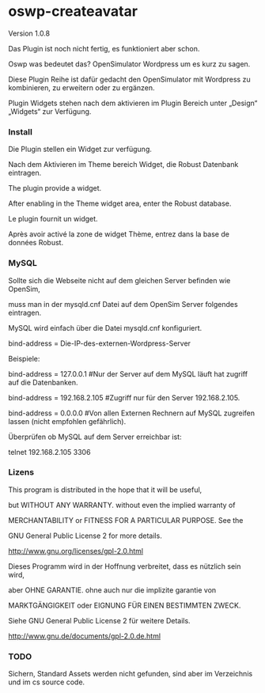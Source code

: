 # oswp-createavatar

Version 1.0.8

Das Plugin ist noch nicht fertig, es funktioniert aber schon.

Oswp was bedeutet das? OpenSimulator Wordpress um es kurz zu sagen.

Diese Plugin Reihe ist dafür gedacht den OpenSimulator mit Wordpress zu kombinieren, zu erweitern oder zu ergänzen.

Plugin Widgets stehen nach dem aktivieren im Plugin Bereich  unter „Design“ „Widgets“ zur Verfügung.

### Install
Die Plugin stellen ein Widget zur verfügung.

Nach dem Aktivieren im Theme bereich Widget, die Robust Datenbank eintragen.

The plugin provide a widget.

After enabling in the Theme widget area, enter the Robust database.

Le plugin fournit un widget.

Après avoir activé la zone de widget Thème, entrez dans la base de données Robust.

### MySQL
Sollte sich die Webseite nicht auf dem gleichen Server befinden wie OpenSim,

muss man in der mysqld.cnf Datei auf dem OpenSim Server folgendes eintragen.

MySQL wird einfach über die Datei mysqld.cnf konfiguriert.

bind-address = Die-IP-des-externen-Wordpress-Server

Beispiele:

bind-address = 127.0.0.1 #Nur der Server auf dem MySQL läuft hat zugriff auf die Datenbanken.

bind-address = 192.168.2.105 #Zugriff nur für den Server 192.168.2.105.

bind-address = 0.0.0.0 #Von allen Externen Rechnern auf MySQL zugreifen lassen (nicht empfohlen gefährlich).

Überprüfen ob MySQL auf dem Server erreichbar ist:

telnet 192.168.2.105 3306

### Lizens

This program is distributed in the hope that it will be useful,

but WITHOUT ANY WARRANTY. without even the implied warranty of

MERCHANTABILITY or FITNESS FOR A PARTICULAR PURPOSE. See the

GNU General Public License 2 for more details.

http://www.gnu.org/licenses/gpl-2.0.html

Dieses Programm wird in der Hoffnung verbreitet, dass es nützlich sein wird,

aber OHNE GARANTIE. ohne auch nur die implizite garantie von

MARKTGÄNGIGKEIT oder EIGNUNG FÜR EINEN BESTIMMTEN ZWECK. 

Siehe GNU General Public License 2 für weitere Details.

http://www.gnu.de/documents/gpl-2.0.de.html

### TODO
Sichern, Standard Assets werden nicht gefunden, sind aber im Verzeichnis und im cs source code.
